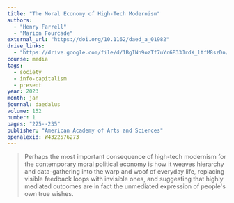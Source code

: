 ```yaml
---
title: "The Moral Economy of High-Tech Modernism"
authors:
  - "Henry Farrell"
  - "Marion Fourcade"
external_url: "https://doi.org/10.1162/daed_a_01982"
drive_links:
  - "https://drive.google.com/file/d/1BgINn9ozTf7uYr6P33JrdX_ltfM8szDn/view?usp=drivesdk"
course: media
tags:
  - society
  - info-capitalism
  - present
year: 2023
month: jan
journal: daedalus
volume: 152
number: 1
pages: "225--235"
publisher: "American Academy of Arts and Sciences"
openalexid: W4322576273
---
```


> Perhaps the most important consequence of high-tech modernism for the contemporary moral political economy is how it weaves hierarchy and data-gathering into the warp and woof of everyday life, replacing visible feedback loops with invisible ones, and suggesting that highly mediated outcomes are in fact the unmediated expression of people's own true wishes.

